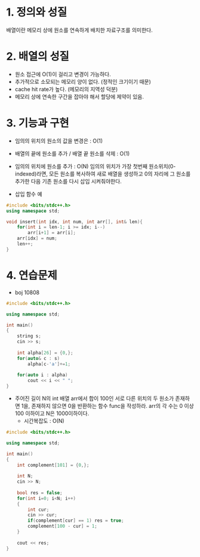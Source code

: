 
# 1. 정의와 성질

배열이란 메모리 상에 원소를 연속하게 배치한 자료구조를 의미한다.

# 2. 배열의 성질
- 원소 접근에 O(1)이 걸리고 변경이 가능하다.
- 추가적으로 소모되는 메모리 양이 없다. (정적인 크기이기 때문)
- cache hit rate가 높다. (메모리의 지역성 덕분)
- 메모리 상에 연속한 구간을 잡아야 해서 할당에 제약이 있음.

# 3. 기능과 구현

- 임의의 위치의 원소의 값을 변경은 : O(1)
- 배열의 끝에 원소를 추가 / 배열 끝 원소를 삭제  : O(1)
- 임의의 위치에 원소를 추가 : O(N)
	임의의 위치가 가장 첫번째 원소위치(0-indexed)라면, 모든 원소를 복사하여 새로 배열을 생성하고 0의 자리에 그 원소를 추가한 다음 기존 원소를 다시 삽입 시켜줘야한다.

- 삽입 함수 예
```cpp
#include <bits/stdc++.h>
using namespace std;

void insert(int idx, int num, int arr[], int& len){
	for(int i = len-1; i >= idx; i--)
		arr[i+1] = arr[i]; 
	arr[idx] = num;
    len++;
}
```

# 4. 연습문제

- boj 10808
```cpp
#include <bits/stdc++.h>

using namespace std;

int main()
{
    string s;
    cin >> s;
    
    int alpha[26] = {0,};
    for(auto& c : s)
        alpha[c-'a']+=1;
    
    for(auto i : alpha)
        cout << i << " ";
}
```

- 주어진 길이 N의 int 배열 arr에서 합이 100인 서로 다른 위치의 두 원소가 존재하면 1을, 존재하지 않으면 0을 반환하는 함수 func을 작성하라. arr의 각 수는 0 이상 100 이하이고 N은 1000이하이다.
	- 시간복잡도 : O(N)
```cpp
#include <bits/stdc++.h>

using namespace std;

int main()
{
    int complement[101] = {0,};
    
    int N;
    cin >> N;
    
    bool res = false;
    for(int i=0; i<N; i++)
    {
        int cur;
        cin >> cur;
        if(complement[cur] == 1) res = true;
        complement[100 - cur] = 1;
    }
    
    cout << res;
}
```
